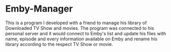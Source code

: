 # Emby-Manager
This is a program I developed with a friend to manage his library of Downloaded TV Show and movies. 
The program was connected to his personal server and it would connect to Emby's list and update his files with name, episode and every information available on Emby 
and rename his library according to the respect TV Show or movie.
